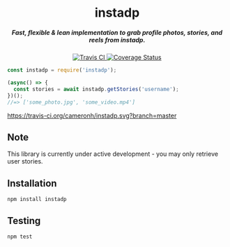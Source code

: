 <h1 align="center">instadp</h1>
<h5 align="center">Fast, flexible & lean implementation to grab profile photos, stories, and reels from instadp.</h5>
<div align="center">
  <a href="http://travis-ci.org/cameronh/instadp">
    <img src="https://travis-ci.org/cameronh/instadp.svg?branch=master" alt="Travis CI" />
  </a>
  <a href='https://coveralls.io/github/cameronh/instadp?branch=master'>
    <img src='https://coveralls.io/repos/github/cameronh/instadp/badge.svg?branch=master' alt='Coverage Status' />
  </a>
</div>

```js
const instadp = require('instadp');

(async() => {
  const stories = await instadp.getStories('username');
})();
//=> ['some_photo.jpg', 'some_video.mp4']
```
https://travis-ci.org/cameronh/instadp.svg?branch=master
## Note

This library is currently under active development - you may only retrieve user stories.

## Installation
`npm install instadp`

## Testing
`npm test`
